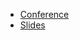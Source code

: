 * [Conference](https://kccnceu2022.sched.com/event/10C9J/tag-observability-project-meeting)
* [Slides](TODO)
